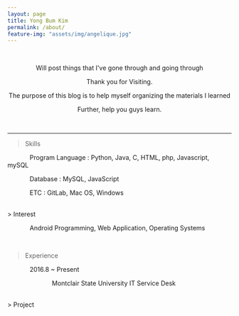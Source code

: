 ```yaml
---
layout: page
title: Yong Bum Kim
permalink: /about/
feature-img: "assets/img/angelique.jpg"
---
```


<style>
  .tab{
    text-indent: 50px;
  }
  .tab2{
    text-indent:100px;
  }
  #jb-sidebar{
    width: 260px;
    padding: 20px;
    margin-bottom: 10px;
    float: left;
    border: 0px;
    text-align: right;
  }
  #jb-content{
    width: 580px;
    padding: 20px;
    margin-bottom: 10px;
    float: right;
    border: 0px;
  }
  @media (min-width:481px){
    #jb-sidebar {
      width: 260px;
      float: left;
    }
    #jb-content {
      width: 580px;
      float: right;
    }
}
</style>

<br>
<center>
<p>Will post things that I've gone through and going through</p>
<p>Thank you for Visiting.</p>
<p>The purpose of this blog is to help myself organizing the materials I learned</p>
<p>Further, help you guys learn.</p>
</center>
<br>

---------------------------

> <subtitle>Skills</subtitle>

 <p class="tab">Program Language : Python, Java, C, HTML, php, Javascript, mySQL</p>
 <p class="tab">Database : MySQL, JavaScript</p>
 <p class="tab">ETC : GitLab, Mac OS, Windows</p>


<br>
> <subtitle>Interest</subtitle>

   <p class="tab">Android Programming, Web Application, Operating Systems</p>

<br>

> <subtitle>Experience</subtitle>

<p class="tab">2016.8 ~ Present</p>
<p class="tab2">Montclair State University IT Service Desk</p>
<!--
<div id="jb-sidebar">
	<p>2016.9 ~ Present</p>
</div>
<div id="jb-content">
    <p>Montclair State University IT Service Desk</p>
</div>
-->
<br>
> <subtitle>Project</subtitle>

